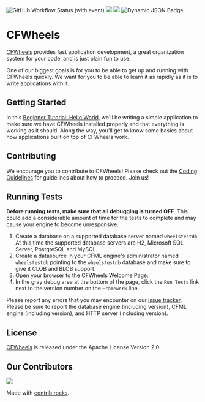 ![GitHub Workflow Status (with event)](https://img.shields.io/github/actions/workflow/status/cfwheels/cfwheels/snapshot.yml?style=flat-square&logo=github&label=CFWheels%20Snapshots)
<img src="https://www.forgebox.io/api/v1/entry/cfwheels/badges/version" />
<img src="https://www.forgebox.io/api/v1/entry/cfwheels/badges/downloads" />
![Dynamic JSON Badge](https://img.shields.io/badge/dynamic/json?url=https%3A%2F%2Fwww.forgebox.io%2Fapi%2Fv1%2Fentry%2Fcfwheels%2Fbadges%2F&query=%24.data.versions.0.version&style=flat-square&label=Bleeding%20Edge%20Release)

# CFWheels

[CFWheels][1] provides fast application development, a great organization system for your code, and is
just plain fun to use.

One of our biggest goals is for you to be able to get up and running with CFWheels quickly. We want for
you to be able to learn it as rapidly as it is to write applications with it.

## Getting Started

In this [Beginner Tutorial: Hello World][2], we'll be writing a simple application to make sure we have
CFWheels installed properly and that everything is working as it should. Along the way, you'll get to
know some basics about how applications built on top of CFWheels work.

## Contributing

We encourage you to contribute to CFWheels! Please check out the [Coding Guidelines][3] for guidelines
about how to proceed. Join us!

## Running Tests

**Before running tests, make sure that all debugging is turned OFF**. This could add a considerable amount
of time for the tests to complete and may cause your engine to become unresponsive.

 1. Create a database on a supported database server named `wheelstestdb`. At this time the supported
    database servers are H2, Microsoft SQL Server, PostgreSQL and MySQL.
 2. Create a datasource in your CFML engine's administrator named `wheelstestdb` pointing to the
    `wheelstestdb` database and make sure to give it CLOB and BLOB support.
 3. Open your browser to the CFWheels Welcome Page.
 4. In the gray debug area at the bottom of the page, click the `Run Tests` link next to the version number
    on the `Framework` line.

Please report any errors that you may encounter on our [issue tracker][4]. Please be sure to report the
database engine (including version), CFML engine (including version), and HTTP server (including
version).

## License

[CFWheels][1] is released under the Apache License Version 2.0.

## Our Contributors

<a href="https://github.com/cfwheels/cfwheels/graphs/contributors">
  <img src="https://contrib.rocks/image?repo=cfwheels/cfwheels" />
</a>

Made with [contrib.rocks](https://contrib.rocks).

[1]: https://cfwheels.org/
[2]: https://guides.cfwheels.org/cfwheels-guides/introduction/readme/beginner-tutorial-hello-world
[3]: https://guides.cfwheels.org/cfwheels-guides/working-with-cfwheels/contributing-to-cfwheels
[4]: https://github.com/cfwheels/cfwheels/issues
